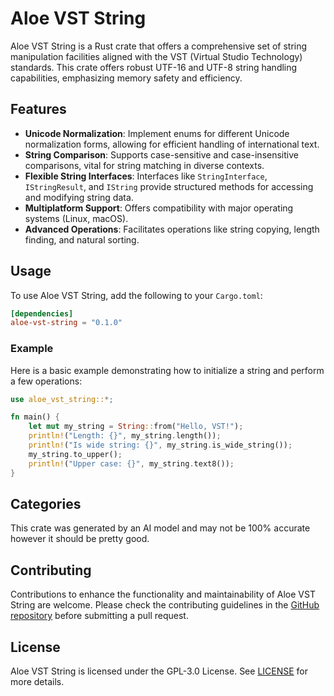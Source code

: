 # Aloe VST String

Aloe VST String is a Rust crate that offers a comprehensive set of string manipulation facilities aligned with the VST (Virtual Studio Technology) standards. This crate offers robust UTF-16 and UTF-8 string handling capabilities, emphasizing memory safety and efficiency.

## Features

- **Unicode Normalization**: Implement enums for different Unicode normalization forms, allowing for efficient handling of international text.
- **String Comparison**: Supports case-sensitive and case-insensitive comparisons, vital for string matching in diverse contexts.
- **Flexible String Interfaces**: Interfaces like `StringInterface`, `IStringResult`, and `IString` provide structured methods for accessing and modifying string data.
- **Multiplatform Support**: Offers compatibility with major operating systems (Linux, macOS).
- **Advanced Operations**: Facilitates operations like string copying, length finding, and natural sorting.

## Usage

To use Aloe VST String, add the following to your `Cargo.toml`:

```toml
[dependencies]
aloe-vst-string = "0.1.0"
```

### Example

Here is a basic example demonstrating how to initialize a string and perform a few operations:

```rust
use aloe_vst_string::*;

fn main() {
    let mut my_string = String::from("Hello, VST!");
    println!("Length: {}", my_string.length());
    println!("Is wide string: {}", my_string.is_wide_string());
    my_string.to_upper();
    println!("Upper case: {}", my_string.text8());
}
```

## Categories

This crate was generated by an AI model and may not be 100% accurate however it should be pretty good.

## Contributing

Contributions to enhance the functionality and maintainability of Aloe VST String are welcome. Please check the contributing guidelines in the [GitHub repository](https://github.com/klebs6/aloe-rs) before submitting a pull request.

## License

Aloe VST String is licensed under the GPL-3.0 License. See [LICENSE](https://github.com/klebs6/aloe-rs/blob/main/LICENSE) for more details.
